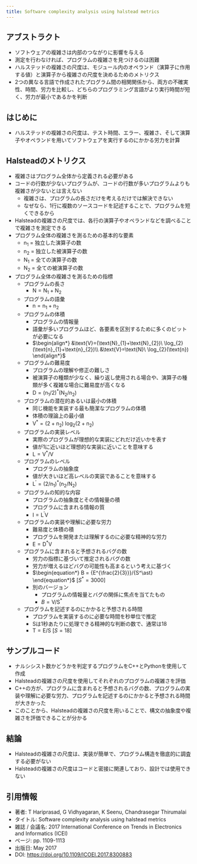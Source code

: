```yaml
---
title: Software complexity analysis using halstead metrics
---
```

## アブストラクト
- ソフトウェアの複雑さは内部のつながりに影響を与える
- 測定を行わなければ、プログラムの複雑さを見つけるのは困難
- ハルステッドの複雑さの尺度は、モジュール内のオペランド（演算子に作用する値）と演算子から複雑さの尺度を決めるためのメトリクス
- 2つの異なる言語で作成されたプログラム間の相関関係から、両方の不確実性、時間、労力を比較し、どちらのプログラミング言語がより実行時間が短く、労力が最小であるかを判断
## はじめに
- ハルステッドの複雑さの尺度は、テスト時間、エラー、複雑さ、そして演算子やオペランドを用いてソフトウェアを実行するのにかかる労力を計算
## Halsteadのメトリクス
- 複雑さはプログラム全体から定義される必要がある
- コードの行数が少ないプログラムが、コードの行数が多いプログラムよりも複雑さが少ないとは言えない
	- 複雑さは、プログラムの長さだけを考えるだけでは解決できない
	- なぜなら、1行に複数のソースコードを記述することで、プログラムを短くできるから
- Halsteadの複雑さの尺度では、各行の演算子やオペランドなどを調べることで複雑さを測定できる
- プログラム全体の複雑さを測るための基本的な要素
	- $\text{n}_{1}$ = 独立した演算子の数
	- $\text{n}_{2}$ =  独立した被演算子の数
	- $\text{N}_{1}$ = 全ての演算子の数
	- $\text{N}_{2}$ = 全ての被演算子の数
- プログラム全体の複雑さを測るための指標
	- プログラムの長さ
		- $\begin{equation*} \text{N}=\text{N}_{1}+\text{N}_{2} \end{equation*}$
	- プログラムの語彙
		- $\begin{equation*} \text{n}=\text{n}_{1}+\text{n}_{2} \end{equation*}$
	- プログラムの体積
		- プログラムの情報量
		- 語彙が多いプログラムほど、各要素を区別するために多くのビットが必要になる
		- $\begin{align*} &\text{V}=(\text{N}_{1}+\text{N}_{2})\ \log_{2}(\text{n}_{1}+\text{n}_{2})\\ &\text{V}=\text{N}\ \log_{2}(\text{n}) \end{align*}$
	- プログラムの難易度
		- プログラムの理解や修正の難しさ
		- 被演算子の種類が少なく、繰り返し使用される場合や、演算子の種類が多く複雑な場合に難易度が高くなる
		- $\begin{equation*} \text{D}=(\text{n}_{1}/2)^{\ast}(\text{N}_{2}/\text{n}_{2}) \end{equation*}$
	- プログラムの潜在的あるいは最小の体積
		- 同じ機能を実装する最も簡潔なプログラムの体積
		- 体積の理論上の最小値
		- $\begin{equation*} \text{V}^{\ast}=(2+\text{n}_{2})\ \log_{2}(2+\text{n}_{2}) \end{equation*}$
	- プログラムの実装レベル
		- 実際のプログラムが理想的な実装にどれだけ近いかを表す
		- 値が1に近いほど理想的な実装に近いことを意味する
		- $\begin{equation*} \text{L}=\text{V}^{\ast}/\text{V} \end{equation*}$
	- プログラムのレベル
		- プログラムの抽象度
		- 値が大きいほど高レベルの実装であることを意味する
		- $\begin{equation*} \text{L}^{\prime}=(2/\text{n}_{1})^{\ast}(\text{n}_{2}/\text{N}_{2}) \end{equation*}$
	- プログラムの知的な内容
		- プログラムの抽象度とその情報量の積
		- プログラムに含まれる情報の質
		- $\begin{equation*} \text{I}=\text{L}^{\prime} \text{V} \end{equation*}$
	- プログラムの実装や理解に必要な労力
		- 難易度と体積の積
		- プログラムを開発または理解するのに必要な精神的な労力
		- $\begin{equation*} \text{E}=\text{D}^{\ast}\text{V} \end{equation*}$
	- プログラムに含まれると予想されるバグの数
		- 労力の指標に基づいて推定されるバグの数
		- 労力が増えるほどバグの可能性も高まるという考えに基づく
		- $\begin{equation*} B = {E^{\frac{2}{3}}}/{S^\ast} \end{equation*}$ $[S^\ast = 3000]$
		- 別のバージョン
			- プログラムの情報量とバグの関係に焦点を当てたもの
			- $\begin{equation*} B = \text{V}/\text{S}^\ast \end{equation*}$
	- プログラムを記述するのにかかると予想される時間
		- プログラムを実装するのに必要な時間を秒単位で推定
		- Sは1秒あたりに処理できる精神的な判断の数で、通常は18
		- $\begin{equation*} \text{T}=\text{E}/\text{S} \end{equation*}$ $[S = 18]$
## サンプルコード
- ナルシシスト数かどうかを判定するプログラムをC++とPythonを使用して作成
- Halsteadの複雑さの尺度を使用してそれぞれのプログラムの複雑さを評価
- C++の方が、プログラムに含まれると予想されるバグの数、プログラムの実装や理解に必要な労力、プログラムを記述するのにかかると予想される時間が大きかった
- このことから、Halsteadの複雑さの尺度を用いることで、構文の抽象度や複雑さを評価できることが分かる
## 結論
- Halsteadの複雑さの尺度は、実装が簡単で、プログラム構造を徹底的に調査する必要がない
- Halsteadの複雑さの尺度はコードと密接に関連しており、設計では使用できない
## 引用情報
- 著者: T Hariprasad, G Vidhyagaran, K Seenu, Chandrasegar Thirumalai
- タイトル: Software complexity analysis using halstead metrics
- 雑誌 / 会議名: 2017 International Conference on Trends in Electronics and Informatics (ICEI)
- ページ: pp. 1109-1113
- 出版日: May 2017
- DOI: https://doi.org/10.1109/ICOEI.2017.8300883
